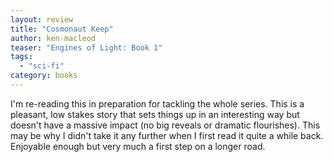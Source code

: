 ```yaml
---
layout: review
title: "Cosmonaut Keep"
author: ken-macleod
teaser: "Engines of Light: Book 1"
tags:
  - "sci-fi"
category: books
---
```


I'm re-reading this in preparation for tackling the whole series. This is a pleasant,
low stakes story that sets things up in an interesting way but doesn't have a massive
impact (no big reveals or dramatic flourishes). This may be why I didn't take it
any further when I first read it quite a while back. Enjoyable enough but very
much a first step on a longer road.
